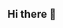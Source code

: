 ## Hi there 👋
<!--
### 🐍 Minhas Contribuições no GitHub

<div align="center">
<img src="https://raw.githubusercontent.com/RitaJeveaux/RitaJeveaux/output/github-snake-dark.svg?palette=github-dark" alt="github snake animation">
</div>

### 📫 Onde me encontrar

<div>
 <a href="https://www.linkedin.com/in/ritajeveauxlogo=linkedin&logoColor=white" target="_blank"></a> 
 <a href = "mailto:ritajeveaux@gmail.com><img src="https://img.shields.io/badge/-Gmail-%23333?style=for-the-badge&logo=gmail&logoColor=white" target="_blank"></a>
</div>

<div>
 
</div>

### 📊 Visualizações do Perfil
![Contador de Visualizações](https://komarev.com/ghpvc/?username=RitaJeveaux&color=blueviolet&style=flat-square)

<!--
![Snake animation](https://github.com/RitaJeveaux/RitaJeveaux/blob/output/github-snake-dark.svg)
![GitHub Snake dark](https://github.com/RitaJeveaux/RitaJeveaux/blob/output/github-snake-dark.svg?palette=github-dark)
![GitHub Snake](https://github.com/RitaJeveaux/RitaJeveaux/blob/output/github-snake.svg)
![GitHub Snake dark](https://github.com/RitaJeveaux/RitaJeveaux/blob/output/github-snake-dark.svg?palette=github-dark)

!

**RitaJeveaux/RitaJeveaux** is a ✨ _special_ ✨ repository because its `README.md` (this file) appears on your GitHub profile.
![snake gif](https://github.com/RitaJeveaux/RitaJeveaux/blob/output/github-snake-dark.svg)
Passionate about technology, Knowledge in Javascript, Phyton, PHP, C, C ++, ASP, Agile methodologies, GitHub, React, Redux, Hooks, MongoDB, MySQL ... 
Here are some ideas to get you started:
 
- 🔭 I’m currently working on ...
- 🌱 I’m currently learning ...
- 👯 I’m looking to collaborate on ...
- 🤔 I’m looking for help with ...
- 💬 Ask me about ...
- 📫 How to reach me: ...
- 😄 Pronouns: ...
- ⚡ Fun fact: ...
-->

